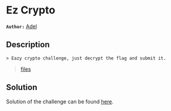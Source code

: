 # Ez Crypto

**`Author:`** [Adel](https://github.com/Spidey-y)

## Description

    > Eazy crypto challenge, just decrypt the flag and submit it.
  > [files](https://drive.google.com/drive/folders/1Q7oqKF0jwtSo_aKcHg4buhJMstHsYH71?usp=share_link)
## Solution

Solution of the challenge can be found [here](solution/).

